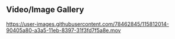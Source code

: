 ## Video/Image Gallery 

https://user-images.githubusercontent.com/78462845/115812014-90405a80-a3a5-11eb-8397-31f3fd7f5a8e.mov




